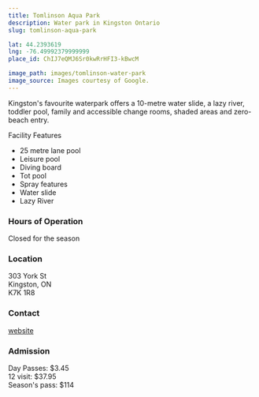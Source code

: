 ```yaml
---
title: Tomlinson Aqua Park
description: Water park in Kingston Ontario
slug: tomlinson-aqua-park

lat: 44.2393619
lng: -76.49992379999999
place_id: ChIJ7eQMJ6Sr0kwRrHFI3-kBwcM

image_path: images/tomlinson-water-park
image_source: Images courtesy of Google.
---
```


Kingston's favourite waterpark offers a 10-metre water slide, a lazy river, toddler pool, family and accessible change rooms, shaded areas and zero-beach entry.

Facility Features

- 25 metre lane pool  
- Leisure pool  
- Diving board  
- Tot pool  
- Spray features  
- Water slide  
- Lazy River  

### Hours of Operation
Closed for the season

### Location
303 York St  
Kingston, ON  
K7K 1R8  

### Contact
[website](https://www.cityofkingston.ca/residents/recreation/facilities/aquatic-facilities/outdoor-aquatic-centre)

### Admission 
Day Passes: $3.45  
12 visit: $37.95  
Season's pass: $114  



